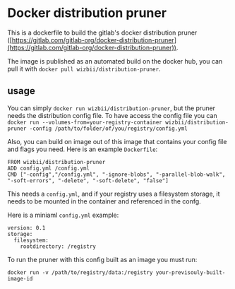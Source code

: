 # Docker distribution pruner

This is a dockerfile to build the gitlab's docker distribution pruner ([https://gitlab.com/gitlab-org/docker-distribution-pruner](https://gitlab.com/gitlab-org/docker-distribution-pruner)).

The image is published as an automated build on the docker hub, you can pull it with `docker pull wizbii/distribution-pruner`.

## usage

You can simply `docker run wizbii/distribution-pruner`, but the pruner needs the distribution config file.
To have access the config file you can `docker run --volumes-from=your-registry-container wizbii/distribution-pruner -config /path/to/folder/of/you/registry/config.yml`

Also, you can build on image out of this image that contains your config file and flags you need.
Here is an example `Dockerfile`:

```
FROM wizbii/distribution-pruner
ADD config.yml /config.yml
CMD ["-config","/config.yml", "-ignore-blobs", "-parallel-blob-walk", "-soft-errors", "-delete", "-soft-delete", "false"]
```

This needs a `config.yml`, and if your registry uses a filesystem storage, it needs to be mounted in the container and referenced in the confg.

Here is a miniaml `config.yml` example:

```
version: 0.1
storage:
  filesystem:
    rootdirectory: /registry
```

To run the pruner with this config built as an image you must run:

`docker run -v /path/to/registry/data:/registry your-previsouly-built-image-id`
